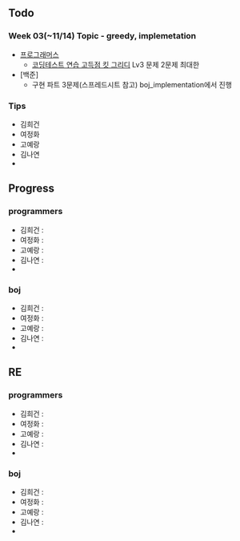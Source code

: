 
## Todo
### Week 03(~11/14) Topic - greedy, implemetation

- [프로그래머스](https://programmers.co.kr)
	- [코딩테스트 연습 고득점 킷 그리디](https://programmers.co.kr/learn/courses/30/parts/12244) Lv3 문제 2문제 최대한 
- [백준]
	- 구현 파트 3문제(스프레드시트 참고) boj_implementation에서 진행



### Tips

- 김희건
- 여정화
- 고예랑
- 김나연
- 


## Progress

### programmers
- 김희건 : 
- 여정화 :
- 고예랑 :
- 김나연 : 
- 

### boj
- 김희건 : 
- 여정화 :
- 고예랑 :
- 김나연 : 
- 


## RE

### programmers
- 김희건 : 
- 여정화 :
- 고예랑 :
- 김나연 : 
- 

### boj
- 김희건 : 
- 여정화 :
- 고예랑 :
- 김나연 : 
- 








